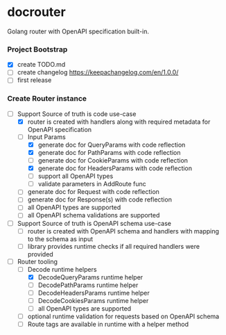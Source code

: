 # docrouter

Golang router with OpenAPI specification built-in.

### Project Bootstrap

- [x] create TODO.md
- [ ] create changelog https://keepachangelog.com/en/1.0.0/
- [ ] first release

### Create Router instance

- [ ] Support Source of truth is code use-case
  - [x] router is created with handlers along with required metadata for OpenAPI specification
  - [ ] Input Params
    - [x] generate doc for QueryParams with code reflection
    - [x] generate doc for PathParams with code reflection
    - [ ] generate doc for CookieParams with code reflection
    - [x] generate doc for HeadersParams with code reflection
    - [ ] support all OpenAPI types
    - [ ] validate parameters in AddRoute func
  - [ ] generate doc for Request with code reflection
  - [ ] generate doc for Response(s) with code reflection
  - [ ] all OpenAPI types are supported
  - [ ] all OpenAPI schema validations are supported
- [ ] Support Source of truth is OpenAPI schema use-case
  - [ ] router is created with OpenAPI schema and handlers with mapping to the schema as input
  - [ ] library provides runtime checks if all required handlers were provided
- [ ] Router tooling
  - [ ] Decode runtime helpers
    - [x] DecodeQueryParams runtime helper
    - [ ] DecodePathParams runtime helper
    - [ ] DecodeHeadersParams runtime helper
    - [ ] DecodeCookiesParams runtime helper
    - [ ] all OpenAPI types are supported
  - [ ] optional runtime validation for requests based on OpenAPI schema
  - [ ] Route tags are available in runtime with a helper method
